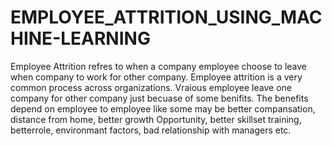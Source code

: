 # EMPLOYEE_ATTRITION_USING_MACHINE-LEARNING
Employee Attrition refres to when a company employee choose to leave when company to work for other company.  Employee attrition is a very common process across organizations. Vraious employee leave one company for other company just  becuase of some benifits. The benefits depend on employee to employee like some may be better compansation, distance from  home, better growth Opportunity, better skillset training, betterrole, environmant factors, bad relationship with managers  etc.
